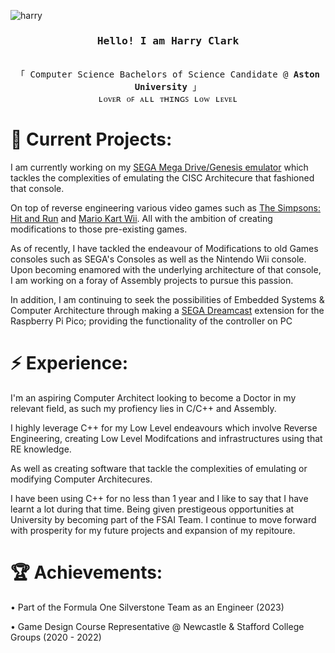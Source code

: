 ![harry](https://user-images.githubusercontent.com/107435091/222869560-e5fa2295-43ee-4fa5-9fbe-89614cb2d5b5.png)
<h3 align="center"><samp>Hello! I am <b><a rel="nofollow noopener noreferrer" target="_blank"> Harry Clark</a></b></samp></h3>
<p align="center"><br>
  <samp>
    「 Computer Science Bachelors of Science Candidate @ <b>Aston University</b> 」<br>
    ʟᴏᴠᴇʀ ᴏꜰ ᴀʟʟ ᴛʜɪɴɢꜱ ʟᴏᴡ ʟᴇᴠᴇʟ
  </samp>
</p>

# 🔭 Current Projects:

I am currently working on my [SEGA Mega Drive/Genesis emulator](https://github.com/hazzaaclark/MD68000)
which tackles the complexities of emulating the CISC Architecure
that fashioned that console. 

On top of reverse engineering various video games such as [The Simpsons: Hit and Run](https://github.com/hazzaaclark/donut_wii)
and [Mario Kart Wii](https://github.com/hazzaaclark/mkw-data). All with the ambition of creating modifications to those pre-existing games.

As of recently, I have tackled the endeavour of Modifications to old Games consoles such as SEGA's Consoles
as well as the Nintendo Wii console.
Upon becoming enamored with the underlying architecture of that console, I am working on a foray of Assembly projects to pursue this passion.

In addition, I am continuing to seek the possibilities of Embedded Systems & Computer Architecture through
making a [SEGA Dreamcast](https://github.com/hazzaaclark/DreamPi)  extension for the Raspberry Pi Pico; providing the functionality of the controller on PC

# ⚡️ Experience:

I'm an aspiring Computer Architect looking to become a Doctor in my relevant field, as such my profiency lies in C/C++ and Assembly.

I highly leverage C++ for my Low Level endeavours 
which involve Reverse Engineering, creating Low Level Modifcations and infrastructures using that RE knowledge.

As well as creating software that tackle the complexities of emulating or modifying Computer Architecures.

I have been using C++ for no less than 1 year and I like to say that I have learnt a lot during that time.
Being given prestigeous opportunities at University by becoming part of the FSAI Team.
I continue to move forward with prosperity for my future projects and expansion of my repitoure.

# 🏆 Achievements:

• Part of the Formula One Silverstone Team as an Engineer (2023)

• Game Design Course Representative @ Newcastle & Stafford College Groups (2020 - 2022)
